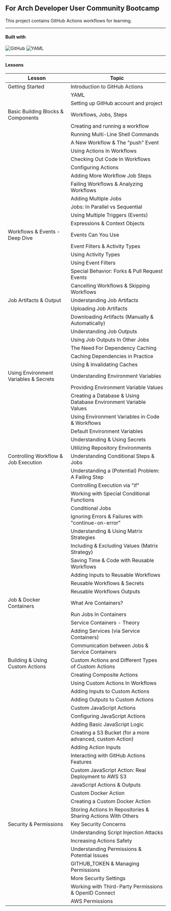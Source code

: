 ## For Arch Developer User Community Bootcamp

This project contains GitHub Actions workflows for learning.

---

#### Built with

![GitHub](https://img.shields.io/badge/GitHub-20232A?style=for-the-badge&logo=github&logoColor=white)
![YAML](https://img.shields.io/badge/YAML-cb171e?style=for-the-badge&logo=yaml&logoColor=white)

---

#### Lessons

| Lesson                                | Topic                                                            |
| ------------------------------------- | ---------------------------------------------------------------- |
| Getting Started                       | Introduction to GitHub Actions                                   |
|                                       | YAML                                                             |
|                                       | Setting up GitHub account and project                            |
| Basic Building Blocks & Components    | Workflows, Jobs, Steps                                           |
|                                       | Creating and running a workflow                                  |
|                                       | Running Multi-Line Shell Commands                                |
|                                       | A New Workflow & The "push" Event                                |
|                                       | Using Actions In Workflows                                       |
|                                       | Checking Out Code In Workflows                                   |
|                                       | Configuring Actions                                              |
|                                       | Adding More Workflow Job Steps                                   |
|                                       | Failing Workflows & Analyzing Workflows                          |
|                                       | Adding Multiple Jobs                                             |
|                                       | Jobs: In Parallel vs Sequential                                  |
|                                       | Using Multiple Triggers (Events)                                 |
|                                       | Expressions & Context Objects                                    |
| Workflows & Events - Deep Dive        | Events Can You Use                                               |
|                                       | Event Filters & Activity Types                                   |
|                                       | Using Activity Types                                             |
|                                       | Using Event Filters                                              |
|                                       | Special Behavior: Forks & Pull Request Events                    |
|                                       | Cancelling Workflows & Skipping Workflows                        |
| Job Artifacts & Output                | Understanding Job Artifacts                                      |
|                                       | Uploading Job Artifacts                                          |
|                                       | Downloading Artifacts (Manually & Automatically)                 |
|                                       | Understanding Job Outputs                                        |
|                                       | Using Job Outputs In Other Jobs                                  |
|                                       | The Need For Dependency Caching                                  |
|                                       | Caching Dependencies in Practice                                 |
|                                       | Using & Invalidating Caches                                      |
| Using Environment Variables & Secrets | Understanding Environment Variables                              |
|                                       | Providing Environment Variable Values                            |
|                                       | Creating a Database & Using Database Environment Variable Values |
|                                       | Using Environment Variables in Code & Workflows                  |
|                                       | Default Environment Variables                                    |
|                                       | Understanding & Using Secrets                                    |
|                                       | Utilizing Repository Environments                                |
| Controlling Workflow & Job Execution  | Understanding Conditional Steps & Jobs                           |
|                                       | Understanding a (Potential) Problem: A Failing Step              |
|                                       | Controlling Execution via "if"                                   |
|                                       | Working with Special Conditional Functions                       |
|                                       | Conditional Jobs                                                 |
|                                       | Ignoring Errors & Failures with "continue-on-error"              |
|                                       | Understanding & Using Matrix Strategies                          |
|                                       | Including & Excluding Values (Matrix Strategy)                   |
|                                       | Saving Time & Code with Reusable Workflows                       |
|                                       | Adding Inputs to Reusable Workflows                              |
|                                       | Reusable Workflows & Secrets                                     |
|                                       | Reusable Workflows Outputs                                       |
| Job & Docker Containers               | What Are Containers?                                             |
|                                       | Run Jobs In Containers                                           |
|                                       | Service Containers - Theory                                      |
|                                       | Adding Services (via Service Containers)                         |
|                                       | Communication between Jobs & Service Containers                  |
| Building & Using Custom Actions       | Custom Actions and Different Types of Custom Actions             |
|                                       | Creating Composite Actions                                       |
|                                       | Using Custom Actions In Workflows                                |
|                                       | Adding Inputs to Custom Actions                                  |
|                                       | Adding Outputs to Custom Actions                                 |
|                                       | Custom JavaScript Actions                                        |
|                                       | Configuring JavaScript Actions                                   |
|                                       | Adding Basic JavaScript Logic                                    |
|                                       | Creating a S3 Bucket (for a more advanced, custom Action)        |
|                                       | Adding Action Inputs                                             |
|                                       | Interacting with GitHub Actions Features                         |
|                                       | Custom JavaScript Action: Real Deployment to AWS S3              |
|                                       | JavaScript Actions & Outputs                                     |
|                                       | Custom Docker Action                                             |
|                                       | Creating a Custom Docker Action                                  |
|                                       | Storing Actions In Repositories & Sharing Actions With Others    |
| Security & Permissions                | Key Security Concerns                                            |
|                                       | Understanding Script Injection Attacks                           |
|                                       | Increasing Actions Safety                                        |
|                                       | Understanding Permissions & Potential Issues                     |
|                                       | GITHUB_TOKEN & Managing Permissions                              |
|                                       | More Security Settings                                           |
|                                       | Working with Third-Party Permissions & OpenID Connect            |
|                                       | AWS Permissions                                                  |
